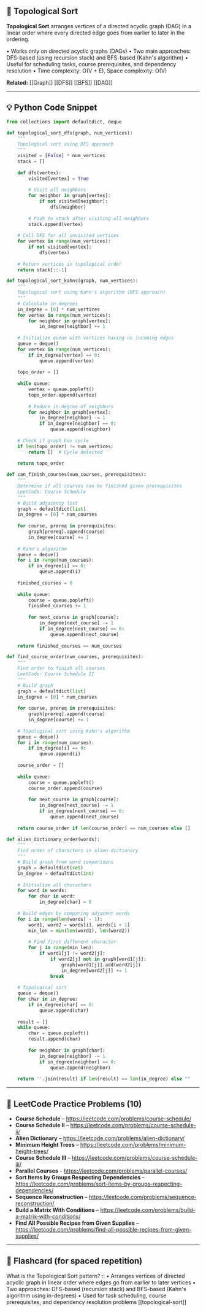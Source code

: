 ## 🧠 Topological Sort

**Topological Sort** arranges vertices of a directed acyclic graph (DAG) in a linear order where every directed edge goes from earlier to later in the ordering.

• Works only on directed acyclic graphs (DAGs)
• Two main approaches: DFS-based (using recursion stack) and BFS-based (Kahn's algorithm)
• Useful for scheduling tasks, course prerequisites, and dependency resolution
• Time complexity: O(V + E), Space complexity: O(V)

**Related:** [[Graph]] [[DFS]] [[BFS]] [[DAG]]

---

## 💡 Python Code Snippet

```python
from collections import defaultdict, deque

def topological_sort_dfs(graph, num_vertices):
    """
    Topological sort using DFS approach
    """
    visited = [False] * num_vertices
    stack = []
    
    def dfs(vertex):
        visited[vertex] = True
        
        # Visit all neighbors
        for neighbor in graph[vertex]:
            if not visited[neighbor]:
                dfs(neighbor)
        
        # Push to stack after visiting all neighbors
        stack.append(vertex)
    
    # Call DFS for all unvisited vertices
    for vertex in range(num_vertices):
        if not visited[vertex]:
            dfs(vertex)
    
    # Return vertices in topological order
    return stack[::-1]

def topological_sort_kahns(graph, num_vertices):
    """
    Topological sort using Kahn's algorithm (BFS approach)
    """
    # Calculate in-degrees
    in_degree = [0] * num_vertices
    for vertex in range(num_vertices):
        for neighbor in graph[vertex]:
            in_degree[neighbor] += 1
    
    # Initialize queue with vertices having no incoming edges
    queue = deque()
    for vertex in range(num_vertices):
        if in_degree[vertex] == 0:
            queue.append(vertex)
    
    topo_order = []
    
    while queue:
        vertex = queue.popleft()
        topo_order.append(vertex)
        
        # Reduce in-degree of neighbors
        for neighbor in graph[vertex]:
            in_degree[neighbor] -= 1
            if in_degree[neighbor] == 0:
                queue.append(neighbor)
    
    # Check if graph has cycle
    if len(topo_order) != num_vertices:
        return []  # Cycle detected
    
    return topo_order

def can_finish_courses(num_courses, prerequisites):
    """
    Determine if all courses can be finished given prerequisites
    LeetCode: Course Schedule
    """
    # Build adjacency list
    graph = defaultdict(list)
    in_degree = [0] * num_courses
    
    for course, prereq in prerequisites:
        graph[prereq].append(course)
        in_degree[course] += 1
    
    # Kahn's algorithm
    queue = deque()
    for i in range(num_courses):
        if in_degree[i] == 0:
            queue.append(i)
    
    finished_courses = 0
    
    while queue:
        course = queue.popleft()
        finished_courses += 1
        
        for next_course in graph[course]:
            in_degree[next_course] -= 1
            if in_degree[next_course] == 0:
                queue.append(next_course)
    
    return finished_courses == num_courses

def find_course_order(num_courses, prerequisites):
    """
    Find order to finish all courses
    LeetCode: Course Schedule II
    """
    # Build graph
    graph = defaultdict(list)
    in_degree = [0] * num_courses
    
    for course, prereq in prerequisites:
        graph[prereq].append(course)
        in_degree[course] += 1
    
    # Topological sort using Kahn's algorithm
    queue = deque()
    for i in range(num_courses):
        if in_degree[i] == 0:
            queue.append(i)
    
    course_order = []
    
    while queue:
        course = queue.popleft()
        course_order.append(course)
        
        for next_course in graph[course]:
            in_degree[next_course] -= 1
            if in_degree[next_course] == 0:
                queue.append(next_course)
    
    return course_order if len(course_order) == num_courses else []

def alien_dictionary_order(words):
    """
    Find order of characters in alien dictionary
    """
    # Build graph from word comparisons
    graph = defaultdict(set)
    in_degree = defaultdict(int)
    
    # Initialize all characters
    for word in words:
        for char in word:
            in_degree[char] = 0
    
    # Build edges by comparing adjacent words
    for i in range(len(words) - 1):
        word1, word2 = words[i], words[i + 1]
        min_len = min(len(word1), len(word2))
        
        # Find first different character
        for j in range(min_len):
            if word1[j] != word2[j]:
                if word2[j] not in graph[word1[j]]:
                    graph[word1[j]].add(word2[j])
                    in_degree[word2[j]] += 1
                break
    
    # Topological sort
    queue = deque()
    for char in in_degree:
        if in_degree[char] == 0:
            queue.append(char)
    
    result = []
    while queue:
        char = queue.popleft()
        result.append(char)
        
        for neighbor in graph[char]:
            in_degree[neighbor] -= 1
            if in_degree[neighbor] == 0:
                queue.append(neighbor)
    
    return ''.join(result) if len(result) == len(in_degree) else ""
```

---

## 🔗 LeetCode Practice Problems (10)

- **Course Schedule** – https://leetcode.com/problems/course-schedule/
- **Course Schedule II** – https://leetcode.com/problems/course-schedule-ii/
- **Alien Dictionary** – https://leetcode.com/problems/alien-dictionary/
- **Minimum Height Trees** – https://leetcode.com/problems/minimum-height-trees/
- **Course Schedule III** – https://leetcode.com/problems/course-schedule-iii/
- **Parallel Courses** – https://leetcode.com/problems/parallel-courses/
- **Sort Items by Groups Respecting Dependencies** – https://leetcode.com/problems/sort-items-by-groups-respecting-dependencies/
- **Sequence Reconstruction** – https://leetcode.com/problems/sequence-reconstruction/
- **Build a Matrix With Conditions** – https://leetcode.com/problems/build-a-matrix-with-conditions/
- **Find All Possible Recipes from Given Supplies** – https://leetcode.com/problems/find-all-possible-recipes-from-given-supplies/

---

## 🧠 Flashcard (for spaced repetition)

What is the Topological Sort pattern? :: • Arranges vertices of directed acyclic graph in linear order where edges go from earlier to later vertices • Two approaches: DFS-based (recursion stack) and BFS-based (Kahn's algorithm using in-degrees) • Used for task scheduling, course prerequisites, and dependency resolution problems [[topological-sort]] 
